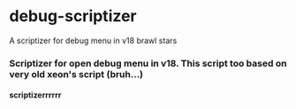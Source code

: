 # debug-scriptizer
A scriptizer for debug menu in v18 brawl stars
### Scriptizer for open debug menu in v18. This script too based on very old xeon's script (bruh...)
#### scriptizerrrrrr
